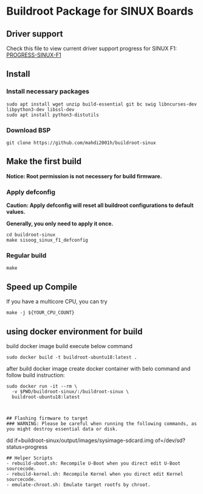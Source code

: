 # Buildroot Package for SINUX Boards


## Driver support
Check this file to view current driver support progress for SINUX F1: [PROGRESS-SINUX-F1](PROGRESS-SINUX-F1.md)

## Install

### Install necessary packages
``` shell
sudo apt install wget unzip build-essential git bc swig libncurses-dev libpython3-dev libssl-dev
sudo apt install python3-distutils
```

### Download BSP

```shell
git clone https://github.com/mahdi2001h/buildroot-sinux
```

## Make the first build
**Notice: Root permission is not necessery for build firmware.**

### Apply defconfig
**Caution: Apply defconfig will reset all buildroot configurations to default values.**

**Generally, you only need to apply it once.**
```shell
cd buildroot-sinux
make sisoog_sinux_f1_defconfig
```

### Regular build
```shell
make
```


## Speed up Compile
If you have a multicore CPU, you can try
```
make -j ${YOUR_CPU_COUNT}
```

## using docker environment for build
build docker image build execute below command
```shell
sudo docker build -t buildroot-ubuntu18:latest .
```
after build docker image create docker container with belo command and follow build instruction:
```shell
sudo docker run -it --rm \
  -v $PWD/buildroot-sinux/:/buildroot-sinux \
  buildroot-ubuntu18:latest



## Flashing firmware to target
### WARNING: Please be careful when running the following commands, as you might destroy essential data or disk.
```
dd if=buildroot-sinux/output/images/sysimage-sdcard.img of=/dev/sd? status=progress
```
## Helper Scripts
- rebuild-uboot.sh: Recompile U-Boot when you direct edit U-Boot sourcecode.
- rebuild-kernel.sh: Recompile Kernel when you direct edit Kernel sourcecode.
- emulate-chroot.sh: Emulate target rootfs by chroot.
